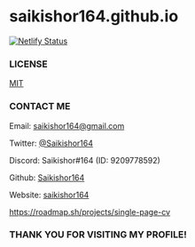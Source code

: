  # saikishor164.github.io
 

[![Netlify Status](https://api.netlify.com/api/v1/badges/e706bf5b-b992-43bc-b099-8f4c4cbae341/deploy-status)](https://app.netlify.com/sites/saikishor/deploys)


### LICENSE
[MIT](
    https://github.com/Saikishor164/saikishor164/blob/main/LICENSE
)

### CONTACT ME
Email: [saikishor164@gmail.com](mailto:saikishor164@gmail.com)

Twitter: [@Saikishor164](https://twitter.com/saikishor164)

Discord: Saikishor#164  (ID:  9209778592)

Github: [Saikishor164](http://github.com/Saikishor164)

Website: [saikishor164](https://saikishor.netlify.app)

https://roadmap.sh/projects/single-page-cv
 
### THANK YOU FOR VISITING MY PROFILE!</h3>
